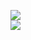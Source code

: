[![](https://img.shields.io/badge/Made%20With-Github%20Spray-lightgrey.svg?style=for-the-badge&logo=github)](https://github.com/Annihil/github-spray#16153)  
[![](https://i.imgur.com/2DrTn0Z.gif)](https://github.com/Annihil/github-spray)